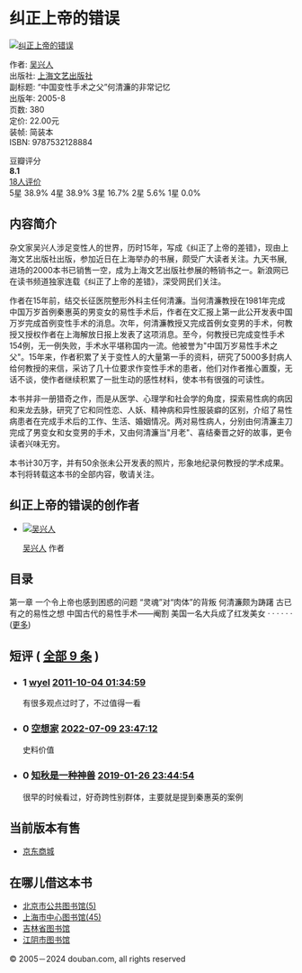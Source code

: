 # 纠正上帝的错误

[![纠正上帝的错误](https://img1.doubanio.com/view/subject/s/public/s5685889.jpg)](https://img1.doubanio.com/view/subject/l/public/s5685889.jpg "纠正上帝的错误")

作者: [吴兴人](https://book.douban.com/author/305635/)  
出版社: [上海文艺出版社](https://book.douban.com/press/2680)  
副标题: “中国变性手术之父”何清濂的非常记忆  
出版年: 2005-8  
页数: 380  
定价: 22.00元  
装帧: 简装本  
ISBN: 9787532128884  

豆瓣评分  
**8.1**  
[18人评价](comments)  
5星 38.9% 4星 38.9% 3星 16.7% 2星 5.6% 1星 0.0%

## 内容简介

杂文家吴兴人涉足变性人的世界，历时15年，写成《纠正了上帝的差错》，现由上海文艺出版社出版，参加近日在上海举办的书展，颇受广大读者关注。九天书展,进场的2000本书已销售一空，成为上海文艺出版社参展的畅销书之一。新浪网已在读书频道独家连载《纠正了上帝的差错》，深受网民们关注。

作者在15年前，结交长征医院整形外科主任何清濂。当何清濂教授在1981年完成中国万岁首例秦惠英的男变女的易性手术后，作者在文汇报上第一此公开发表中国万岁完成首例变性手术的消息。次年，何清濂教授又完成首例女变男的手术，何教授又授权作者在上海解放日报上发表了这项消息。至今，何教授已完成变性手术154例，无一例失败，手术水平堪称国内一流。他被誉为"中国万岁易性手术之父"。15年来，作者积累了关于变性人的大量第一手的资料，研究了5000多封病人给何教授的来信，采访了几十位要求作变性手术的患者，他们对作者推心置腹，无话不谈，使作者继续积累了一批生动的感性材料，使本书有很强的可读性。

本书并非一册猎奇之作，而是从医学、心理学和社会学的角度，探索易性病的病因和来龙去脉，研究了它和同性恋、人妖、精神病和异性服装癖的区别，介绍了易性病患者在完成手术后的工作、生活、婚姻情况。两对易性病人，分别由何清濂主刀完成了男变女和女变男的手术，又由何清濂当"月老"、喜结秦晋之好的故事，更令读者兴味无穷。

本书计30万字，并有50余张未公开发表的照片，形象地纪录何教授的学术成果。本刊将转载这本书的全部内容，敬请关注。

## 纠正上帝的错误的创作者

-   [![吴兴人](https://img3.doubanio.com/img/author/medium/public/1495859109.02.jpg)](https://book.douban.com/author/305635/ "吴兴人")
    
    [吴兴人](https://book.douban.com/author/305635/ "吴兴人") 作者

## 目录

第一章 一个令上帝也感到困惑的问题 “灵魂”对“肉体”的背叛 何清濂颇为踌躇 古已有之的易性之想 中国古代的易性手术——阉割 美国一名大兵成了红发美女 · · · · · · ([更多](javascript:$\('#dir_1426716_short'\).hide\(\);$\('#dir_1426716_full'\).show\(\);$.get\('/j/subject/j_dir_count',{id:1426716}\);void\(0\);))

## 短评  ( [全部 9 条](https://book.douban.com/subject/1426716/comments/) )

-   ### 1 [wyel](https://www.douban.com/people/wyel/) [2011-10-04 01:34:59](/comment/442544710)
    
    有很多观点过时了，不过值得一看
    
-   ### 0 [空想家](https://www.douban.com/people/155780239/) [2022-07-09 23:47:12](/comment/3416003148)
    
    史料价值

-   ### 0 [知秋是一种神兽](https://www.douban.com/people/tingkuen/) [2019-01-26 23:44:54](/comment/1644066737)
    
    很早的时候看过，好奇跨性别群体，主要就是提到秦惠英的案例

## 当前版本有售

-   [京东商城](https://book.douban.com/link2/?lowest=6400&pre=0&vendor=jingdong&srcpage=subject&price=6400&pos=1&url=https%3A%2F%2Funion-click.jd.com%2Fjdc%3Fe%3D%26p%3DJF8BAQsJK1olXgAAV1dfAE8XBV8IGlsUXgEDVFdZDkwUA19MRANLAjZbERscSkAJHTdNTwcKBlMdBgABFksWA24LHFoVVAIEU11dFxJSXzI4HTthBQ54Kz49eBMecQdNYj8WJwNgAlJROEwSBGkPElgSbQYGVVpZOHsXAl9JdVsUXwABUlZYOEkXAm4NG1McVAQyVFhfCEkTCmYJGlsXXzYCXFpt0cug1c2awsWfiI6VZG5tC3snM284GGtLMwdRVAkNX04XbTMKTgNGHwRZOl5dCUgeAG0NHmsXXAcAVm5tOBZeAW92EgtVH29lMSAkeDB8RC8MfQgQD2gACFcgQSwXAWdKZgJzKltZDwdtDXs&cntvendor=1&srcsubj=1426716&type=bkbuy&subject=1426716)

## 在哪儿借这本书

-   [北京市公共图书馆(5)](https://www.douban.com/link2/?url=http%3A%2F%2Fwww.bplisn.net.cn%2FBookSearch.aspx%3FISBN%3D7-5321-2888-1&subject=7532128881&type=borrow&library=10007&link2key=d2a641d43e)
-   [上海市中心图书馆(45)](https://www.douban.com/link2/?url=http%3A%2F%2Fipac.library.sh.cn%2Fipac20%2Fipac.jsp%3Faspect%3Dbasic_search%26profile%3Dsl%26index%3DISBN%26term%3D7532128881&subject=7532128881&type=borrow&library=10012&link2key=d2a641d43e)
-   [吉林省图书馆](https://www.douban.com/link2/?url=http%3A%2F%2F218.62.1.221%3A8080%2Fopac%2Fopenlink.php%3FstrText%3D7-5321-2888-1%26strSearchType%3Disbn&subject=7532128881&type=borrow&library=10002&link2key=d2a641d43e)
-   [江阴市图书馆](https://www.douban.com/link2/?url=http%3A%2F%2Finterlib.jylib.cn%2Fopac%2Fwebsearch%2FbookSearch%3Ffilter%3D%2528isbn%253A7532128881%2529%26cmdACT%3Dlist%26xsl%3DBOOK_list.xsl%26col1%3Disbn%26val1%3D7532128881&subject=7532128881&type=borrow&library=10003&link2key=d2a641d43e)

© 2005－2024 douban.com, all rights reserved 